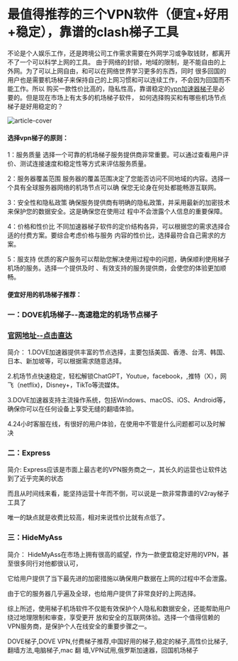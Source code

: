 # 最值得推荐的三个VPN软件（便宜+好用+稳定），靠谱的clash梯子工具

不论是个人娱乐工作，还是跨境公司工作需求需要在外网学习或争取钱财，都离开不了一个可以科学上网的工具。
由于网络的封锁，地域的限制，是不能自由的上外网。为了可以上网自由，和可以在网络世界学习更多的东西，同时
很多回国的用户也是需要机场梯子来保持自己的上网习惯和可以连续工作，不会因为回国而不能工作。所以
购买一款性价比高的，隐私性高，靠谱稳定的[vpn加速器梯子](https://github.com/fafa88902/fafavpn)是必要的。但是现在市场上有太多的机场梯子软件，
如何选择购买和有哪些机场节点梯子是好用稳定的？

![article-cover](https://github.com/user-attachments/assets/e4e4ea56-ecbe-4f50-8463-68db6eabf942)


#### 选择vpn梯子的原则：
1：服务质量
选择一个可靠的机场梯子服务提供商非常重要。可以通过查看用户评价、测试连接速度和稳定性等方式来评估服务质量。

2：服务器覆盖范围
服务器的覆盖范围决定了您能否访问不同地域的内容。选择一个具有全球服务器网络的机场节点可以确
保您无论身在何处都能畅游互联网。

3：安全性和隐私政策
确保服务提供商有明确的隐私政策，并采用最新的加密技术来保护您的数据安全。这是确保您在使用过
程中不会泄露个人信息的重要保障。

4：价格和性价比
不同加速器梯子软件的定价结构各异，可以根据您的需求选择合适的付费方案。要综合考虑价格与服务
内容的性价比，选择最符合自己需求的方案。

5：服支持
优质的客户服务可以帮助您解决使用过程中的问题，确保顺利使用梯子机场的服务。选择一个提供及时
、有效支持的服务提供商，会使您的体验更加顺畅。

#### 便宜好用的机场梯子推荐：

### 一：DOVE机场梯子--高速稳定的机场节点梯子
### [官网地址--点击直达](https://dove8.cc/a.php?alavBTtF8UB)

简介：
1.DOVE加速器提供丰富的节点选择，主要包括美国、香港、台湾、韩国、日本、新加坡等，可以根据需求随意选择。

2.机场节点快速稳定，轻松解锁ChatGPT，Youtue，facebook，,推特（X），网飞（netflix)，Disney+，TikTo等流媒体。

3.DOVE加速器支持主流操作系统，包括Windows、macOS、iOS、Android等，确保你可以在任何设备上享受无缝的翻墙体验。

4.24小时客服在线，有很好的用户体验，在使用中不管是什么问题都可以及时解决

### 二：Express

简介:
Express应该是市面上最古老的VPN服务商之一，其长久的运营也让软件达到了近乎完美的状态

而且从时间线来看，能坚持运营十年而不倒，可以说是一款非常靠谱的V2ray梯子工具了

唯一的缺点就是收费比较高，相对来说性价比就有点低了。

### 三：HideMyAss

简介：
HideMyAss在市场上拥有很高的威望，作为一款便宜稳定好用的VPN，甚至很多同行对他都很认可，

它给用户提供了当下最先进的加密措施以确保用户数据在上网的过程中不会泄露。

由于它的服务器几乎遍及全球，也给用户提供了非常良好的上网选择。

 
综上所述，使用梯子机场软件不仅能有效保护个人隐私和数据安全，还能帮助用户绕过地理限制和审查，享受更开
放和安全的互联网体验。选择一个值得信赖的VPN服务商，是保护个人在线安全的重要步骤之一。

DOVE梯子,DOVE VPN,付费梯子推荐,中国好用的梯子,稳定的梯子,高性价比梯子,翻墙方法,电脑梯子,mac 翻
墙,VPN试用,俄罗斯加速器，回国机场梯子


